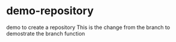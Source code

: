 # demo-repository
demo to create a repository
This is the change from the branch
to demostrate the branch function
